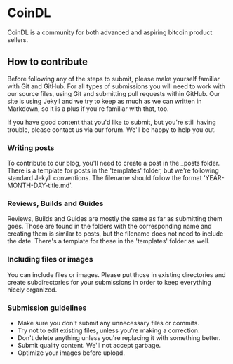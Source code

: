 # CoinDL

CoinDL is a community for both advanced and aspiring bitcoin product sellers.

## How to contribute

Before following any of the steps to submit, please make yourself familiar with Git and GitHub. For all types of submissions you will need to work with our source files, using Git and submitting pull requests within GitHub. Our site is using Jekyll and we try to keep as much as we can written in Markdown, so it is a plus if you're familiar with that, too.

If you have good content that you'd like to submit, but you're still having trouble, please contact us via our forum. We'll be happy to help you out.

### Writing posts

To contribute to our blog, you'll need to create a post in the \_posts folder. There is a template for posts in the 'templates' folder, but we're following standard Jekyll conventions. The filename should follow the format 'YEAR-MONTH-DAY-title.md'.

### Reviews, Builds and Guides

Reviews, Builds and Guides are mostly the same as far as submitting them goes. Those are found in the folders with the corresponding name and creating them is similar to posts, but the filename does not need to include the date. There's a template for these in the 'templates' folder as well.

### Including files or images

You can include files or images. Please put those in existing directories and create subdirectories for your submissions in order to keep everything nicely organized.

### Submission guidelines

* Make sure you don't submit any unnecessary files or commits.
* Try not to edit existing files, unless you're making a correction.
* Don't delete anything unless you're replacing it with something better.
* Submit quality content. We'll not accept garbage.
* Optimize your images before upload.
